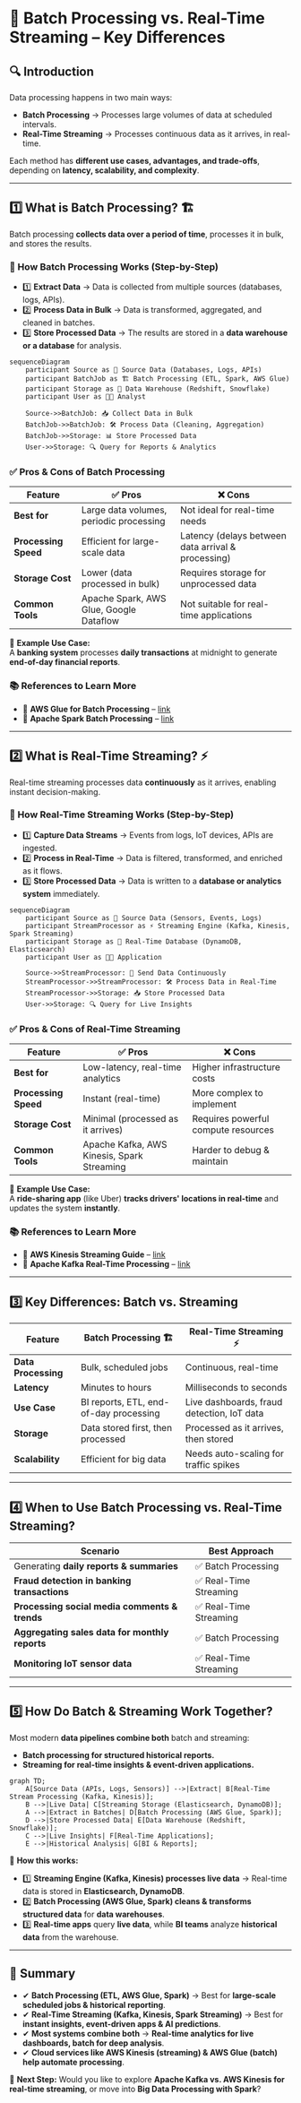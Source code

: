 # **🔄 Batch Processing vs. Real-Time Streaming – Key Differences**

## **🔍 Introduction**

Data processing happens in two main ways:

- **Batch Processing** → Processes large volumes of data at scheduled intervals.
- **Real-Time Streaming** → Processes continuous data as it arrives, in real-time.

Each method has **different use cases, advantages, and trade-offs**, depending on **latency, scalability, and complexity**.

---

## **1️⃣ What is Batch Processing? 🏗️**

Batch processing **collects data over a period of time**, processes it in bulk, and stores the results.

### **📌 How Batch Processing Works (Step-by-Step)**

- 1️⃣ **Extract Data** → Data is collected from multiple sources (databases, logs, APIs).
- 2️⃣ **Process Data in Bulk** → Data is transformed, aggregated, and cleaned in batches.
- 3️⃣ **Store Processed Data** → The results are stored in a **data warehouse or a database** for analysis.

```mermaid
sequenceDiagram
    participant Source as 📡 Source Data (Databases, Logs, APIs)
    participant BatchJob as 🏗️ Batch Processing (ETL, Spark, AWS Glue)
    participant Storage as 🏢 Data Warehouse (Redshift, Snowflake)
    participant User as 👩‍💻 Analyst

    Source->>BatchJob: 📥 Collect Data in Bulk
    BatchJob->>BatchJob: 🛠️ Process Data (Cleaning, Aggregation)
    BatchJob->>Storage: 📊 Store Processed Data
    User->>Storage: 🔍 Query for Reports & Analytics
```

### **✅ Pros & Cons of Batch Processing**

| Feature              | ✅ Pros                                 | ❌ Cons                                            |
| -------------------- | --------------------------------------- | -------------------------------------------------- |
| **Best for**         | Large data volumes, periodic processing | Not ideal for real-time needs                      |
| **Processing Speed** | Efficient for large-scale data          | Latency (delays between data arrival & processing) |
| **Storage Cost**     | Lower (data processed in bulk)          | Requires storage for unprocessed data              |
| **Common Tools**     | Apache Spark, AWS Glue, Google Dataflow | Not suitable for real-time applications            |

📌 **Example Use Case:**  
A **banking system** processes **daily transactions** at midnight to generate **end-of-day financial reports**.

### **📚 References to Learn More**

- 🔹 **AWS Glue for Batch Processing** – [link](https://docs.aws.amazon.com/glue/latest/dg/what-is-glue.html)
- 🔹 **Apache Spark Batch Processing** – [link](https://spark.apache.org/docs/latest/sql-programming-guide.html)

---

## **2️⃣ What is Real-Time Streaming? ⚡**

Real-time streaming processes data **continuously** as it arrives, enabling instant decision-making.

### **📌 How Real-Time Streaming Works (Step-by-Step)**

- 1️⃣ **Capture Data Streams** → Events from logs, IoT devices, APIs are ingested.
- 2️⃣ **Process in Real-Time** → Data is filtered, transformed, and enriched as it flows.
- 3️⃣ **Store Processed Data** → Data is written to a **database or analytics system** immediately.

```mermaid
sequenceDiagram
    participant Source as 📡 Source Data (Sensors, Events, Logs)
    participant StreamProcessor as ⚡ Streaming Engine (Kafka, Kinesis, Spark Streaming)
    participant Storage as 🏢 Real-Time Database (DynamoDB, Elasticsearch)
    participant User as 👩‍💻 Application

    Source->>StreamProcessor: 🚀 Send Data Continuously
    StreamProcessor->>StreamProcessor: 🛠️ Process Data in Real-Time
    StreamProcessor->>Storage: 📥 Store Processed Data
    User->>Storage: 🔍 Query for Live Insights
```

### **✅ Pros & Cons of Real-Time Streaming**

| Feature              | ✅ Pros                                    | ❌ Cons                             |
| -------------------- | ------------------------------------------ | ----------------------------------- |
| **Best for**         | Low-latency, real-time analytics           | Higher infrastructure costs         |
| **Processing Speed** | Instant (real-time)                        | More complex to implement           |
| **Storage Cost**     | Minimal (processed as it arrives)          | Requires powerful compute resources |
| **Common Tools**     | Apache Kafka, AWS Kinesis, Spark Streaming | Harder to debug & maintain          |

📌 **Example Use Case:**  
A **ride-sharing app** (like Uber) **tracks drivers' locations in real-time** and updates the system **instantly**.

### **📚 References to Learn More**

- 🔹 **AWS Kinesis Streaming Guide** – [link](https://docs.aws.amazon.com/kinesis/latest/dev/what-is-kinesis.html)
- 🔹 **Apache Kafka Real-Time Processing** – [link](https://kafka.apache.org/documentation/)

---

## **3️⃣ Key Differences: Batch vs. Streaming**

| Feature             | Batch Processing 🏗️                    | Real-Time Streaming ⚡                     |
| ------------------- | -------------------------------------- | ------------------------------------------ |
| **Data Processing** | Bulk, scheduled jobs                   | Continuous, real-time                      |
| **Latency**         | Minutes to hours                       | Milliseconds to seconds                    |
| **Use Case**        | BI reports, ETL, end-of-day processing | Live dashboards, fraud detection, IoT data |
| **Storage**         | Data stored first, then processed      | Processed as it arrives, then stored       |
| **Scalability**     | Efficient for big data                 | Needs auto-scaling for traffic spikes      |

---

## **4️⃣ When to Use Batch Processing vs. Real-Time Streaming?**

| **Scenario**                                   | **Best Approach**      |
| ---------------------------------------------- | ---------------------- |
| Generating **daily reports & summaries**       | ✅ Batch Processing    |
| **Fraud detection in banking transactions**    | ✅ Real-Time Streaming |
| **Processing social media comments & trends**  | ✅ Real-Time Streaming |
| **Aggregating sales data for monthly reports** | ✅ Batch Processing    |
| **Monitoring IoT sensor data**                 | ✅ Real-Time Streaming |

---

## **5️⃣ How Do Batch & Streaming Work Together?**

Most modern **data pipelines combine both** batch and streaming:

- **Batch processing for structured historical reports.**
- **Streaming for real-time insights & event-driven applications.**

```mermaid
graph TD;
    A[Source Data (APIs, Logs, Sensors)] -->|Extract| B[Real-Time Stream Processing (Kafka, Kinesis)];
    B -->|Live Data| C[Streaming Storage (Elasticsearch, DynamoDB)];
    A -->|Extract in Batches| D[Batch Processing (AWS Glue, Spark)];
    D -->|Store Processed Data| E[Data Warehouse (Redshift, Snowflake)];
    C -->|Live Insights| F[Real-Time Applications];
    E -->|Historical Analysis| G[BI & Reports];
```

📌 **How this works:**

- 1️⃣ **Streaming Engine (Kafka, Kinesis) processes live data** → Real-time data is stored in **Elasticsearch, DynamoDB**.
- 2️⃣ **Batch Processing (AWS Glue, Spark) cleans & transforms structured data** for **data warehouses**.
- 3️⃣ **Real-time apps** query **live data**, while **BI teams** analyze **historical data** from the warehouse.

---

## **🎯 Summary**

- ✔ **Batch Processing (ETL, AWS Glue, Spark)** → Best for **large-scale scheduled jobs & historical reporting**.
- ✔ **Real-Time Streaming (Kafka, Kinesis, Spark Streaming)** → Best for **instant insights, event-driven apps & AI predictions**.
- ✔ **Most systems combine both** → **Real-time analytics for live dashboards, batch for deep analysis**.
- ✔ **Cloud services like AWS Kinesis (streaming) & AWS Glue (batch) help automate processing**.

🚀 **Next Step:** Would you like to explore **Apache Kafka vs. AWS Kinesis for real-time streaming**, or move into **Big Data Processing with Spark**?
